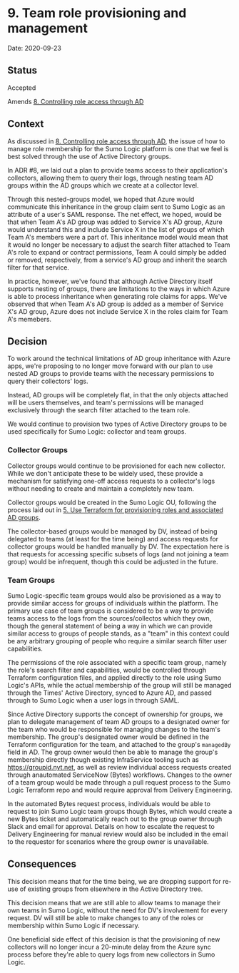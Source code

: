 # 9. Team role provisioning and management

Date: 2020-09-23

## Status

Accepted

Amends [8. Controlling role access through AD](0008-controlling-role-access-through-ad.md)

## Context

As discussed in [8. Controlling role access through AD](0008-controlling-role-access-through-ad.md),
the issue of how to manage role membership for the Sumo Logic platform is one
that we feel is best solved through the use of Active Directory groups.

In ADR #8, we laid out a plan to provide teams access to their application's
collectors, allowing them to query their logs, through nesting team AD groups
within the AD groups which we create at a collector level.

Through this nested-groups model, we hoped that Azure would communicate this
inheritance in the group claim sent to Sumo Logic as an attribute of a user's
SAML response. The net effect, we hoped, would be that when Team A's AD group
was added to Service X's AD group, Azure would understand this and include
Service X in the list of groups of which Team A's members were a part of. This
inheritance model would mean that it would no longer be necessary to adjust the
search filter attached to Team A's role to expand or contract permissions, Team A
could simply be added or removed, respectively, from a service's AD group and
inherit the search filter for that service.

In practice, however, we've found that although Active Directory itself supports
nesting of groups, there are limitations to the ways in which Azure is able to
process inheritance when generating role claims for apps. We've observed that
when Team A's AD group is added as a member of Service X's AD group, Azure does
not include Service X in the roles claim for Team A's memebers.

## Decision

To work around the technical limitations of AD group inheritance with Azure apps,
we're proposing to no longer move forward with our plan to use nested AD groups
to provide teams with the necessary permissions to query their collectors' logs.

Instead, AD groups will be completely flat, in that the only objects attached
will be users themselves, and team's permissions will be managed exclusively
through the search filter attached to the team role.

We would continue to provision two types of Active Directory groups to be used
specifically for Sumo Logic: collector and team groups.

### Collector Groups

Collector groups would continue to be provisioned for each new collector. While
we don't anticipate these to be widely used, these provide a mechanism for
satisfying one-off access requests to a collector's logs without needing to
create and maintain a completely new team.

Collector groups would be created in the Sumo Logic OU, following the process
laid out in [5. Use Terraform for provisioning roles and associated AD groups](0005-use-terraform-for-provisioning-roles.md).

The collector-based groups would be managed by DV, instead of being delegated to
teams (at least for the time being) and access requests for collector groups
would be handled manually by DV. The expectation here is that requests for
accessing specific subsets of logs (and not joining a team group) would be
infrequent, though this could be adjusted in the future.

### Team Groups

Sumo Logic-specific team groups would also be provisioned as a way to provide
similar access for groups of individuals within the platform. The primary use
case of team groups is considered to be a way to provide teams access to the
logs from the sources/collectos which they own, though the general statement of
being a way in which we can provide similar access to groups of people stands,
as a "team" in this context could be any arbitrary grouping of people who
require a similar search filter user capabilities.

The permissions of the role associated with a specific team group, namely the
role's search filter and capabilities, would be controlled through Terraform
configuration files, and applied directly to the role using Sumo Logic's APIs,
while the actual membership of the group will still be managed through the
Times' Active Directory, synced to Azure AD, and passed through to Sumo Logic
when a user logs in through SAML.

Since Active Directory supports the concept of ownership for groups, we plan to
delegate management of team AD groups to a designated owner for the team who
would be responsible for managing changes to the team's membership. The group's
designated owner would be defined in the Terraform configuration for
the team, and attached to the group's `managedBy` field in AD. The group owner
would then be able to manage the group's membership directly though existing
InfraService tooling such as https://groupid.nyt.net, as well as review
individual access requests created through anautomated ServiceNow (Bytes)
workflows. Changes to the owner of a team group would be made through a pull
request process to the Sumo Logic Terraform repo and would require approval from
Delivery Engineering.

In the automated Bytes request process, individuals would be able to request to
join Sumo Logic team groups though Bytes, which would create a new Bytes ticket
and automatically reach out to the group owner through Slack and email for
approval. Details on how to escalate the request to Delivery Engineering for
manual review would also be included in the email to the requestor for scenarios
where the group owner is unavailable.

## Consequences

This decision means that for the time being, we are dropping support for re-use
of existing groups from elsewhere in the Active Directory tree.

This decision means that we are still able to allow teams to manage their own
teams in Sumo Logic, without the need for DV's involvement for every request.
DV will still be able to make changes to any of the roles or membership within
Sumo Logic if necessary.

One beneficial side effect of this decision is that the provisioning of new
collectors will no longer incur a 20-minute delay from the Azure sync process
before they're able to query logs from new collectors in Sumo Logic.
